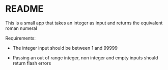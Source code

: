 # README

This is a small app that takes an integer as input and returns the equivalent roman numeral

Requirements:

* The integer input should be between 1 and 99999

* Passing an out of range integer, non integer and empty inputs should return flash errors

